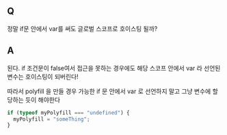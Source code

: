 ## Q

정말 if문 안에서 var를 써도 글로벌 스코프로 호이스팅 될까?

## A

된다. if 조건문이 false여서 접근을 못하는 경우에도 해당 스코프 안에서 var 라 선언된 변수는 호이스팅이 되버린다!

따라서 polyfill 을 만들 경우 가능한 if 문 안에서 var 로 선언하지 말고 그냥 변수에 할당하는 듯이 해야한다

```js
if (typeof myPolyfill === "undefined") {
  myPolyfill = "someThing";
}
```

